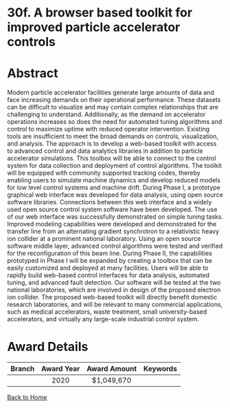 
30f. A browser based toolkit for improved particle accelerator controls
=======================================================================

# Abstract


Modern particle accelerator facilities generate large amounts of data and face increasing demands on their operational performance. These datasets can be difficult to visualize and may contain complex relationships that are challenging to understand. Additionally, as the demand on accelerator operations increases so does the need for automated tuning algorithms and control to maximize uptime with reduced operator intervention. Existing tools are insufficient to meet the broad demands on controls, visualization, and analysis. The approach is to develop a web-based toolkit with access to advanced control and data analytics libraries in addition to particle accelerator simulations. This toolbox will be able to connect to the control system for data collection and deployment of control algorithms. The toolkit will be equipped with community supported tracking codes, thereby enabling users to simulate machine dynamics and develop reduced models for low level control systems and machine drift. During Phase I, a prototype graphical web interface was developed for data analysis, using open source software libraries. Connections between this web interface and a widely used open source control system software have been developed. The use of our web interface was successfully demonstrated on simple tuning tasks. Improved modeling capabilities were developed and demonstrated for the transfer line from an alternating gradient synchrotron to a relativistic heavy ion collider at a prominent national laboratory. Using an open source software middle layer, advanced control algorithms were tested and verified for the reconfiguration of this beam line. During Phase II, the capabilities prototyped in Phase I will be expanded by creating a toolbox that can be easily customized and deployed at many facilities. Users will be able to rapidly build web-based control interfaces for data analysis, automated tuning, and advanced fault detection. Our software will be tested at the two national laboratories, which are involved in design of the proposed electron ion collider. The proposed web-based toolkit will directly benefit domestic research laboratories, and will be relevant to many commercial applications, such as medical accelerators, waste treatment, small university-based accelerators, and virtually any large-scale industrial control system.  

# Award Details

|Branch|Award Year|Award Amount|Keywords|
| :---: | :---: | :---: | :---: |
||2020|$1,049,670||
  
  


[Back to Home](https://github.com/chrischow/dod_sbir_awards#816)